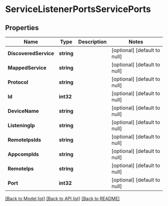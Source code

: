 # ServiceListenerPortsServicePorts

## Properties
Name | Type | Description | Notes
------------ | ------------- | ------------- | -------------
**DiscoveredService** | **string** |  | [optional] [default to null]
**MappedService** | **string** |  | [optional] [default to null]
**Protocol** | **string** |  | [optional] [default to null]
**Id** | **int32** |  | [optional] [default to null]
**DeviceName** | **string** |  | [optional] [default to null]
**ListeningIp** | **string** |  | [optional] [default to null]
**RemoteIpsIds** | **string** |  | [optional] [default to null]
**AppcompIds** | **string** |  | [optional] [default to null]
**RemoteIps** | **string** |  | [optional] [default to null]
**Port** | **int32** |  | [optional] [default to null]

[[Back to Model list]](../README.md#documentation-for-models) [[Back to API list]](../README.md#documentation-for-api-endpoints) [[Back to README]](../README.md)


